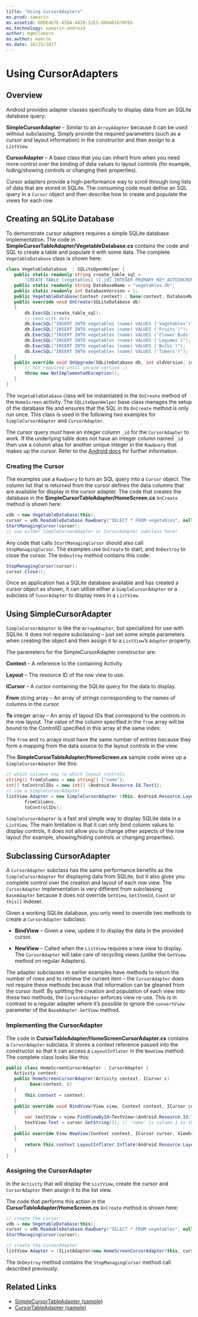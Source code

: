 ```yaml
---
title: "Using CursorAdapters"
ms.prod: xamarin
ms.assetid: 60DE467E-A5DA-4420-52E5-D86AD1678FE6
ms.technology: xamarin-android
author: mgmclemore
ms.author: mamcle
ms.date: 10/25/2017
---
```


# Using CursorAdapters


## Overview

Android provides adapter classes specifically to display data from an SQLite
database query:

 **SimpleCursorAdapter** – Similar to an `ArrayAdapter` because it can be used without subclassing. Simply provide the required parameters (such as a cursor and layout information) in the constructor and then assign to a `ListView`.

 **CursorAdapter** – A base class that you can inherit from
  when you need more control over the binding of data values to layout controls
  (for example, hiding/showing controls or changing their properties).

Cursor adapters provide a high-performance way to scroll through long lists
of data that are stored in SQLite. The consuming code must define an SQL query
in a `Cursor` object and then describe how to create and
populate the views for each row.


## Creating an SQLite Database

To demonstrate cursor adapters requires a simple SQLite database
  implementation. The code in **SimpleCursorTableAdapter/VegetableDatabase.cs**
  contains the code and SQL to create a table and populate it with some data.
  The complete `VegetableDatabase` class is shown here:

```csharp
class VegetableDatabase  : SQLiteOpenHelper {
   public static readonly string create_table_sql =
       "CREATE TABLE [vegetables] ([_id] INTEGER PRIMARY KEY AUTOINCREMENT NOT NULL UNIQUE, [name] TEXT NOT NULL UNIQUE)";
   public static readonly string DatabaseName = "vegetables.db";
   public static readonly int DatabaseVersion = 1;
   public VegetableDatabase(Context context) : base(context, DatabaseName, null, DatabaseVersion) { }
   public override void OnCreate(SQLiteDatabase db)
   {
       db.ExecSQL(create_table_sql);
       // seed with data
       db.ExecSQL("INSERT INTO vegetables (name) VALUES ('Vegetables')");
       db.ExecSQL("INSERT INTO vegetables (name) VALUES ('Fruits')");
       db.ExecSQL("INSERT INTO vegetables (name) VALUES ('Flower Buds')");
       db.ExecSQL("INSERT INTO vegetables (name) VALUES ('Legumes')");
       db.ExecSQL("INSERT INTO vegetables (name) VALUES ('Bulbs')");
       db.ExecSQL("INSERT INTO vegetables (name) VALUES ('Tubers')");
   }
   public override void OnUpgrade(SQLiteDatabase db, int oldVersion, int newVersion)
   {   // not required until second version :)
       throw new NotImplementedException();
   }
}
```

The `VegetableDatabase` class will be instantiated in the `OnCreate`
method of the `HomeScreen` activity. The `SQLiteOpenHelper` base class
manages the setup of the database file and ensures that the SQL in its
`OnCreate` method is only run once. This class is used in the following
two examples for `SimpleCursorAdapter` and `CursorAdapter`.

The cursor query *must* have an integer column `_id` for the
`CursorAdapter` to work. If the underlying table does not have an
integer column named `_id` then use a column alias for another unique
integer in the `RawQuery` that makes up the cursor. Refer to the
[Android docs](https://developer.xamarin.com/api/type/Android.Widget.CursorAdapter/)
for further information.


### Creating the Cursor

The examples use a `RawQuery` to turn an SQL query into a `Cursor`
object. The column list that is returned from the cursor defines the
data columns that are available for display in the cursor adapter. The
code that creates the database in the
**SimpleCursorTableAdapter/HomeScreen.cs** `OnCreate` method is shown
here:

```csharp
vdb = new VegetableDatabase(this);
cursor = vdb.ReadableDatabase.RawQuery("SELECT * FROM vegetables", null); // cursor query
StartManagingCursor(cursor);
// use either SimpleCursorAdapter or CursorAdapter subclass here!
```

Any code that calls `StartManagingCursor` should also
call `StopManagingCursor`. The examples use `OnCreate` to start, and `OnDestroy` to
close the cursor. The `OnDestroy` method contains this
code:

```csharp
StopManagingCursor(cursor);
cursor.Close();
```

Once an application has a SQLite database available and has created a
cursor object as shown, it can utilize either a `SimpleCursorAdapter`
or a subclass of `CusorAdapter` to display rows in a `ListView`.


## Using SimpleCursorAdapter

`SimpleCursorAdapter` is like the `ArrayAdapter`, but specialized for
use with SQLite. It does not require subclassing – just set some
simple parameters when creating the object and then assign it to a
`ListView`’s `Adapter` property.

The parameters for the SimpleCursorAdapter constructor are:

 **Context** – A reference to the containing Activity.

 **Layout** – The resource ID of the row view to use.

 **ICursor** – A cursor containing the SQLite query for the
data to display.

 **From** string array – An array of strings corresponding to
the names of columns in the cursor.

 **To** integer array – An array of layout IDs that correspond
to the controls in the row layout. The value of the column specified in the `from`
array will be bound to the ControlID specified in this array at the same index.

The `from` and `to` arrays must have the same number of entries because
they form a mapping from the data source to the layout controls in the
view.

The **SimpleCursorTableAdapter/HomeScreen.cs** sample code wires up a
`SimpleCursorAdapter` like this:

```csharp
// which columns map to which layout controls
string[] fromColumns = new string[] {"name"};
int[] toControlIDs = new int[] {Android.Resource.Id.Text1};
// use a SimpleCursorAdapter
listView.Adapter = new SimpleCursorAdapter (this, Android.Resource.Layout.SimpleListItem1, cursor,
       fromColumns,
       toControlIDs);
```

`SimpleCursorAdapter` is a fast and simple way to display SQLite data
in a `ListView`. The main limitation is that it can only bind column
values to display controls, it does not allow you to change other
aspects of the row layout (for example, showing/hiding controls or
changing properties).


## Subclassing CursorAdapter

A `CursorAdapter` subclass has the same performance benefits as the
`SimpleCursorAdapter` for displaying data from SQLite, but it also
gives you complete control over the creation and layout of each row
view. The `CursorAdapter` implementation is very different from
subclassing `BaseAdapter` because it does not override `GetView`,
`GetItemId`, `Count` or `this[]` indexer.

Given a working SQLite database, you only need to override two methods to
create a `CursorAdapter` subclass:

- **BindView** – Given a view, update it to display the data in the
  provided cursor.

- **NewView** – Called when the `ListView` requires a new view to
  display. The `CursorAdapter` will take care of recycling views
  (unlike the `GetView` method on regular Adapters).

The adapter subclasses in earlier examples have methods to return the
number of rows and to retrieve the current item – the `CursorAdapter`
does not require these methods because that information can be gleaned
from the cursor itself. By splitting the creation and population of
each view into these two methods, the `CursorAdapter` enforces view
re-use. This is in contrast to a regular adapter where it’s possible
to ignore the `convertView` parameter of the `BaseAdapter.GetView`
method.


### Implementing the CursorAdapter

The code in **CursorTableAdapter/HomeScreenCursorAdapter.cs** contains
a `CursorAdapter` subclass. It stores a context reference passed into
the constructor so that it can access a `LayoutInflater` in the
`NewView` method. The complete class looks like this:

```csharp
public class HomeScreenCursorAdapter : CursorAdapter {
   Activity context;
   public HomeScreenCursorAdapter(Activity context, ICursor c)
       : base(context, c)
   {
       this.context = context;
   }
   public override void BindView(View view, Context context, ICursor cursor)
   {
       var textView = view.FindViewById<TextView>(Android.Resource.Id.Text1);
       textView.Text = cursor.GetString(1); // 'name' is column 1 in the cursor query
   }
   public override View NewView(Context context, ICursor cursor, ViewGroup parent)
   {
       return this.context.LayoutInflater.Inflate(Android.Resource.Layout.SimpleListItem1, parent, false);
   }
}
```


### Assigning the CursorAdapter

In the `Activity` that will display the `ListView`, create the cursor
and `CursorAdapter` then assign it to the list view.

The code that performs this action in the
**CursorTableAdapter/HomeScreen.cs** `OnCreate` method is shown here:

```csharp
// create the cursor
vdb = new VegetableDatabase(this);
cursor = vdb.ReadableDatabase.RawQuery("SELECT * FROM vegetables", null);
StartManagingCursor(cursor);

// create the CursorAdapter
listView.Adapter = (IListAdapter)new HomeScreenCursorAdapter(this, cursor, false);
```

The `OnDestroy` method contains the `StopManagingCursor` method call
described previously.



## Related Links

- [SimpleCursorTableAdapter (sample)](https://developer.xamarin.com/samples/SimpleCursorTableAdapter/)
- [CursorTableAdapter (sample)](https://developer.xamarin.com/samples/CursorTableAdapter/)
